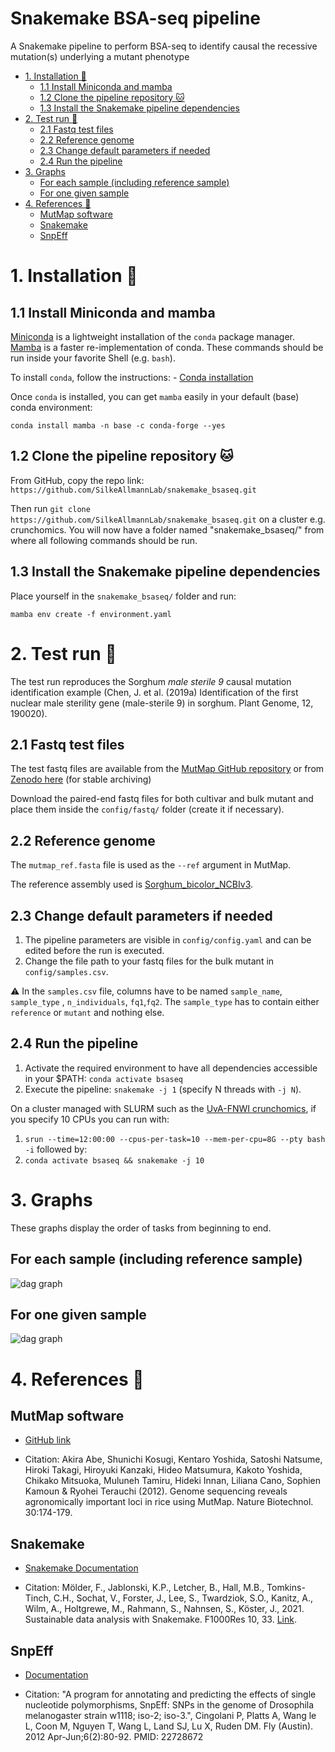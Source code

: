 # Snakemake BSA-seq pipeline

A Snakemake pipeline to perform BSA-seq to identify causal the recessive mutation(s) underlying a mutant phenotype

<!-- MarkdownTOC autolink="true" -->

- [1. Installation 🔨](#1-installation-%F0%9F%94%A8)
	- [1.1 Install Miniconda and mamba](#11-install-miniconda-and-mamba)
	- [1.2 Clone the pipeline repository :cat:](#12-clone-the-pipeline-repository-cat)
	- [1.3 Install the Snakemake pipeline dependencies](#13-install-the-snakemake-pipeline-dependencies)
- [2. Test run 🧪](#2-test-run-%F0%9F%A7%AA)
	- [2.1 Fastq test files](#21-fastq-test-files)
	- [2.2 Reference genome](#22-reference-genome)
	- [2.3 Change default parameters if needed](#23-change-default-parameters-if-needed)
	- [2.4 Run the pipeline](#24-run-the-pipeline)
- [3. Graphs](#3-graphs)
	- [For each sample \(including reference sample\)](#for-each-sample-including-reference-sample)
	- [For one given sample](#for-one-given-sample)
- [4. References 📖](#4-references-%F0%9F%93%96)
	- [MutMap software](#mutmap-software)
	- [Snakemake](#snakemake)
	- [SnpEff](#snpeff)

<!-- /MarkdownTOC -->

# 1. Installation 🔨

## 1.1 Install Miniconda and mamba 

[Miniconda](https://docs.conda.io/en/latest/miniconda.html) is a lightweight installation of the `conda` package manager.  
[Mamba](https://mamba.readthedocs.io/en/latest/index.html) is a faster re-implementation of conda. These commands should be run inside your favorite Shell (e.g. `bash`).

To install `conda`, follow the instructions: - [Conda installation](https://docs.conda.io/projects/conda/en/latest/user-guide/install/)

Once `conda` is installed, you can get `mamba` easily in your default (base) conda environment:  

`conda install mamba -n base -c conda-forge --yes`

## 1.2 Clone the pipeline repository :cat:

From GitHub, copy the repo link: `https://github.com/SilkeAllmannLab/snakemake_bsaseq.git`

Then run `git clone https://github.com/SilkeAllmannLab/snakemake_bsaseq.git` on a cluster e.g. crunchomics. 
You will now have a folder named "snakemake_bsaseq/" from where all following commands should be run.

## 1.3 Install the Snakemake pipeline dependencies

Place yourself in the `snakemake_bsaseq/` folder and run:  

`mamba env create -f environment.yaml `

# 2. Test run 🧪

The test run reproduces the Sorghum _male sterile 9_ causal mutation identification example (Chen, J. et al. (2019a) Identification of the first nuclear male sterility gene (male-sterile 9) in sorghum. Plant Genome, 12, 190020).  

## 2.1 Fastq test files

The test fastq files are available from the [MutMap GitHub repository](https://github.com/YuSugihara/MutMap/tree/master/test) or from [Zenodo here](https://zenodo.org/record/5710370) (for stable archiving)

Download the paired-end fastq files for both cultivar and bulk mutant and place them inside the `config/fastq/` folder (create it if necessary).  

## 2.2 Reference genome 

The `mutmap_ref.fasta` file is used as the `--ref` argument in MutMap. 

The reference assembly used is [Sorghum_bicolor_NCBIv3](https://www.ncbi.nlm.nih.gov/assembly/GCF_000003195.3). 

## 2.3 Change default parameters if needed

1. The pipeline parameters are visible in `config/config.yaml` and can be edited before the run is executed.   
2. Change the file path to your fastq files for the bulk mutant in `config/samples.csv`.  

:warning: In the `samples.csv` file, columns have to be named `sample_name`, `sample_type` , `n_individuals`, `fq1`,`fq2`. 
The `sample_type` has to contain either `reference` or `mutant` and nothing else. 

## 2.4 Run the pipeline 

1. Activate the required environment to have all dependencies accessible in your $PATH: `conda activate bsaseq`    
2. Execute the pipeline: `snakemake -j 1` (specify N threads with `-j N`).  

On a cluster managed with SLURM such as the [UvA-FNWI crunchomics](https://crunchomics-documentation.readthedocs.io/en/latest/), if you specify 10 CPUs you can run with:  
1. `srun --time=12:00:00 --cpus-per-task=10 --mem-per-cpu=8G --pty bash -i`  followed by:  
2. `conda activate bsaseq && snakemake -j 10`

# 3. Graphs

These graphs display the order of tasks from beginning to end. 

## For each sample (including reference sample)
![dag graph](./dag.png)

## For one given sample
![dag graph](./rulegraph_dag.png)


# 4. References 📖

## MutMap software

* [GitHub link](https://github.com/YuSugihara/MutMap)

* Citation: Akira Abe, Shunichi Kosugi, Kentaro Yoshida, Satoshi Natsume, Hiroki Takagi, Hiroyuki Kanzaki, Hideo Matsumura, Kakoto Yoshida, Chikako Mitsuoka, Muluneh Tamiru, Hideki Innan, Liliana Cano, Sophien Kamoun & Ryohei Terauchi (2012). Genome sequencing reveals agronomically important loci in rice using MutMap. Nature Biotechnol. 30:174-179.

## Snakemake 

* [Snakemake Documentation](https://snakemake.github.io/)

* Citation: Mölder, F., Jablonski, K.P., Letcher, B., Hall, M.B., Tomkins-Tinch, C.H., Sochat, V., Forster, J., Lee, S., Twardziok, S.O., Kanitz, A., Wilm, A., Holtgrewe, M., Rahmann, S., Nahnsen, S., Köster, J., 2021. Sustainable data analysis with Snakemake. F1000Res 10, 33. [Link](https://f1000research.com/articles/10-33/v2). 


## SnpEff

* [Documentation](https://pcingola.github.io/SnpEff/)

* Citation: "A program for annotating and predicting the effects of single nucleotide polymorphisms, SnpEff: SNPs in the genome of Drosophila melanogaster strain w1118; iso-2; iso-3.", Cingolani P, Platts A, Wang le L, Coon M, Nguyen T, Wang L, Land SJ, Lu X, Ruden DM. Fly (Austin). 2012 Apr-Jun;6(2):80-92. PMID: 22728672

